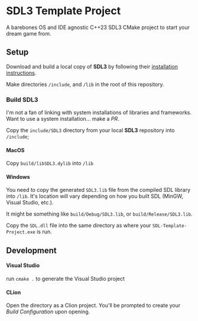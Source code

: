 # SDL3 Template Project

A barebones OS and IDE agnostic C++23 SDL3 CMake project to start your dream game from.

## Setup   

Download and build a local copy of **SDL3** by following their [installation instructions](https://github.com/libsdl-org/SDL/blob/main/INSTALL.txt).

Make directories `/include`, and `/lib` in the root of this repository.

### Build SDL3

I'm not a fan of linking with system installations of libraries and frameworks. Want to use a system installation... make a *PR*.

Copy the `include/SDL3` directory from your local **SDL3** repository into `/include`;

#### MacOS

Copy `build/libSDL3.dylib` into `/lib`

#### Windows

You need to copy the generated `SDL3.lib` file from the compiled SDL library into `/lib`. It's location will vary depending on how you built SDL (MinGW, Visual Studio, etc.).

It might be something like `build/Debug/SDL3.lib`, or `build/Release/SDL3.lib`.

Copy the `SDL.dll` file into the same directory as where your `SDL-Template-Project.exe` is run.

## Development

#### Visual Studio

run `cmake .` to generate the Visual Studio project

#### CLion

Open the directory as a Clion project. You'll be prompted to create your *Build Configuration* upon opening.
